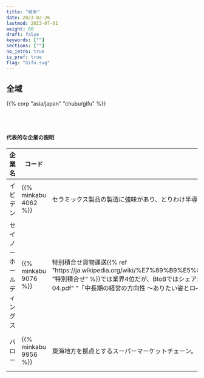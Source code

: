 ```yaml
---
title: "岐阜"
date: 2023-02-26
lastmod: 2023-07-01
weight: 80
draft: false
keywords: [""]
sections: [""]
no_jetro: true
is_pref: true
flag: "Gifu.svg"
---
```



<div class="main-desciption country-description">
    <h2 class="section-title">全域</h2>
    <ul class="rule-list">
    </ul>
    {{% corp "asia/japan" "chubu/gifu" %}}
</div>

<div class="container-corp mt-5" id="corp-desc" style="padding-top:50px">
    <h4 class="mb-4">代表的な企業の説明</h4>
    <table class="table table-striped table-bordered">
        <thead class="table-light">
            <tr>
                <th scope="col" class="col-width-2">企業名</th>
                <th scope="col" class="col-width-1">コード</th>
                <th scope="col" class="col-width-7">説明</th>
                <th scope="col" class="col-width-05">決算</th>
                <th scope="col" class="col-width-05">配当履歴</th>
            </tr>
        </thead>
        <tbody class="corp-desc">
            <tr>
                <td>イビデン</td>
                <td>{{% minkabu 4062 %}}</td>
                <td>セラミックス製品の製造に強味があり、とりわけ半導体パッケージ基板の世界シェア50%。</td>
                <td>{{% corplink "https://www.ibiden.co.jp/ir/library/" %}}</td>
                <td>{{% dividend "tokyo" "4062" %}}</td>
            </tr>
            <tr>
                <td>セイノーホールディングス </td>
                <td>{{% minkabu 9076 %}}</td>
                <td>特別積合せ貨物運送{{% ref "https://ja.wikipedia.org/wiki/%E7%89%B9%E5%88%A5%E7%A9%8D%E5%90%88%E3%81%9B%E8%B2%A8%E7%89%A9%E9%81%8B%E9%80%81" "特別積合せ" %}}では業界4位だが、BtoBではシェアが高い。倉庫数に対して車輛保有数が多い{{% ref "https://www.seino.co.jp/seino/media/pdf-lib/20230612-04.pdf" "「中長期の経営の方向性 ～ありたい姿とロ―ドマップ 2028～ 」" %}}。</td>
                <td>{{% corplink "https://www.seino.co.jp/seino/shd/ir/account-settlement/" %}}</td>
                <td>{{% dividend "tokyo" "9076" %}}</td>
            </tr>
            <tr>
                <td>バロー </td>
                <td>{{% minkabu 9956 %}}</td>
                <td>東海地方を拠点とするスーパーマーケットチェーン。</td>
                <td>{{% corplink "https://valorholdings.co.jp/ir_top/" %}}</td>
                <td>{{% dividend "tokyo" "9956" %}}</td>
            </tr>
        </tbody>
    </table>
</div>